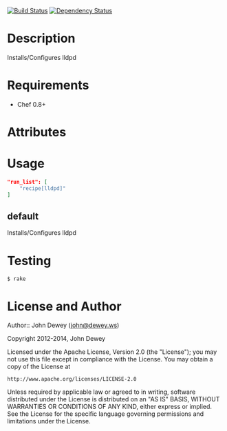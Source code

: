 [![Build Status](https://travis-ci.org/retr0h/cookbook-lldpd.png?branch=master)](https://travis-ci.org/retr0h/cookbook-lldpd)
[![Dependency Status](https://gemnasium.com/retr0h/cookbook-lldpd.png)](https://gemnasium.com/retr0h/cookbook-lldpd)

Description
===========

Installs/Configures lldpd

Requirements
============

* Chef 0.8+

Attributes
==========

Usage
=====

```json
"run_list": [
    "recipe[lldpd]"
]
```

default
-------

Installs/Configures lldpd

Testing
=======

    $ rake

License and Author
==================

Author:: John Dewey (<john@dewey.ws>)

Copyright 2012-2014, John Dewey

Licensed under the Apache License, Version 2.0 (the "License");
you may not use this file except in compliance with the License.
You may obtain a copy of the License at

    http://www.apache.org/licenses/LICENSE-2.0

Unless required by applicable law or agreed to in writing, software
distributed under the License is distributed on an "AS IS" BASIS,
WITHOUT WARRANTIES OR CONDITIONS OF ANY KIND, either express or implied.
See the License for the specific language governing permissions and
limitations under the License.
